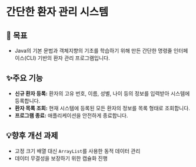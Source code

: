 # 간단한 환자 관리 시스템

##  🎯 목표

-   Java의 기본 문법과 객체지향의 기초를 학습하기 위해 만든 간단한 명령줄 인터페이스(CLI) 기반의 환자 관리 프로그램입니다.

##  ✨주요 기능

-   **신규 환자 등록:** 환자의 고유 번호, 이름, 성별, 나이 등의 정보를 입력받아 시스템에 등록합니다.
-   **환자 목록 조회:** 현재 시스템에 등록된 모든 환자의 정보를 목록 형태로 조회합니다.
-   **프로그램 종료:** 애플리케이션을 안전하게 종료합니다.

##  💡향후 개선 과제

-   고정 크기 배열 대신 `ArrayList`를 사용한 동적 데이터 관리
-   데이터 무결성을 보장하기 위한 캡슐화 진행